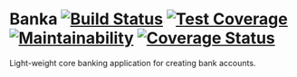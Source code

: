 # Banka [![Build Status](https://travis-ci.com/NawasNaziru/Banka.svg?branch=master)](https://travis-ci.com/NawasNaziru/Banka) [![Test Coverage](https://api.codeclimate.com/v1/badges/a99a88d28ad37a79dbf6/test_coverage)](https://codeclimate.com/github/codeclimate/codeclimate/test_coverage)  [![Maintainability](https://api.codeclimate.com/v1/badges/a99a88d28ad37a79dbf6/maintainability)](https://codeclimate.com/github/codeclimate/codeclimate/maintainability)  [![Coverage Status](https://coveralls.io/repos/github/NawasNaziru/Banka/badge.svg?branch=master)](https://coveralls.io/github/NawasNaziru/Banka?branch=master)
Light-weight core banking application for creating bank accounts.
